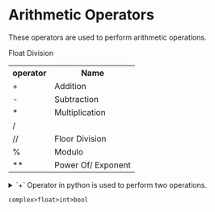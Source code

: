 # Arithmetic Operators

These operators are used to perform arithmetic operations.

<table>
  <tr>
    <th>operator</th>
    <th>Name</th>
  </tr>
  <tr>
    <td>+</td>
    <td>Addition</td>
  </tr>
  <tr>
    <td>-</td>
    <td>Subtraction</td>
  </tr>
  <tr>
    <td>*</td>
    <td>Multiplication</td>
  </tr>
  <tr>
    <td>/</td>
    <tr>Float Division</tr>
  </tr>
  <tr>
    <td>//</td>
    <td>Floor Division</td>
  </tr>
  <tr>
    <td>%</td>
    <td>Modulo</td>
  </tr>
  <tr>
    <td>**</td>
    <td>Power Of/ Exponent</td>
  </tr>
</table>

<details>
  <summary>`+` Operator in python is used to perform two operations.</summary>

`1. Addition`

`2. Concatenation`

If two operands are numbers, + operator performs addition.
If two operands are sequences, + operator perform concatenation.
</details>

`complex>float>int>bool`
